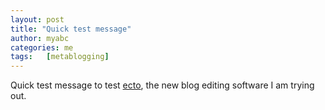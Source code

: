 ```yaml
---
layout: post
title: "Quick test message"
author: myabc
categories: me
tags:   [metablogging]
---
```



Quick test message to test <a href="http://ecto.kung-foo.tv/">ecto</a>, the new blog editing software I am trying out.
